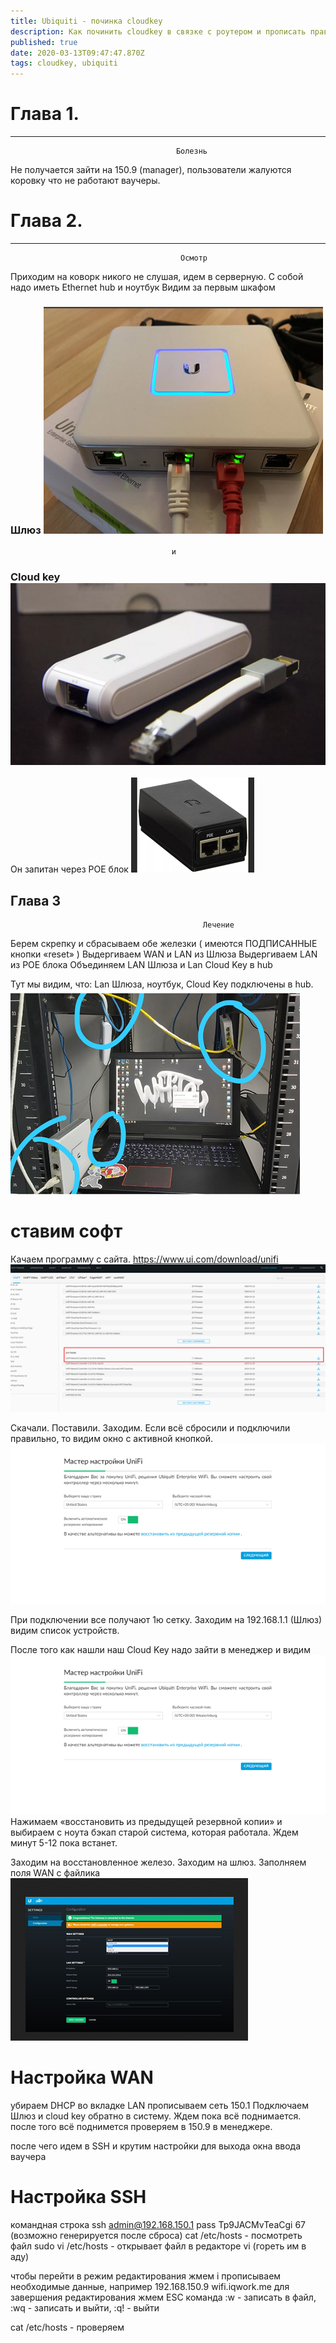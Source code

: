 ```yaml
---
title: Ubiquiti - починка cloudkey
description: Как починить cloudkey в связке с роутером и прописать правильные хосты
published: true
date: 2020-03-13T09:47:47.870Z
tags: cloudkey, ubiquiti
---
```


# Глава 1.                     
---

                                         Болезнь




Не получается зайти на 150.9 (manager), пользователи жалуются коровку что не работают ваучеры. 



# Глава 2.                     
---

                                          Осмотр

Приходим на коворк никого не слушая, идем в серверную.
С собой надо иметь Ethernet hub  и ноутбук
Видим за первым шкафом 


###  Шлюз ![шлюз.png](/шлюз.png)


                                        и




###  Cloud key ![keyy.png](/keyy.png)

 Он запитан через POE блок ![poe.png](/poe.png)

Глава 3
---

                                               Лечение


Берем скрепку и сбрасываем обе железки ( имеются ПОДПИСАННЫЕ кнопки «reset» )
Выдергиваем WAN и LAN из Шлюза 
Выдергиваем LAN из POE блока
Объединяем LAN Шлюза и Lan Cloud Key в hub

Тут мы видим, что: Lan Шлюза, ноутбук, Cloud Key подключены в  hub.
![общ_сис.png](/общ_сис.png)

# ставим софт

                          

Качаем программу с сайта.  https://www.ui.com/download/unifi 
![ссыль_проги.png](/ссыль_проги.png)

Скачали. Поставили. Заходим. Если всё сбросили и подключили правильно, то видим окно с активной кнопкой. 
![кнопка.png](/кнопка.png)


При подключении все получают 1ю сетку.
Заходим на 192.168.1.1 (Шлюз) видим список устройств. 

После того как нашли наш Cloud Key надо зайти в менеджер и видим 
![настр.png](/настр.png)
Нажимаем «восстановить из предыдущей резервной копии» и выбираем с ноута бэкап старой система, которая работала. Ждем минут 5-12 пока встанет. 

 Заходим на восстановленное железо. 
Заходим на шлюз. Заполняем поля WAN с файлика
![wan_с_файлика.png](/wan_с_файлика.png)

# Настройка WAN
 убираем DHCP во вкладке LAN прописываем сеть 150.1 
Подключаем Шлюз и cloud key обратно в систему. 
Ждем пока всё поднимается. после того всё поднимется проверяем в 150.9 в менеджере. 

после чего идем в SSH и крутим настройки для выхода окна ввода ваучера


# Настройка SSH

командная строка
ssh admin@192.168.150.1
pass Tp9JACMvTeaCgi 67 (возможно генерируется после сброса)
cat /etc/hosts - посмотреть файл
sudo vi /etc/hosts - открывает файл в редакторе vi (гореть им в аду)

чтобы перейти в режим редактирования жмем i
прописываем необходимые данные, например 192.168.150.9   wifi.iqwork.me
для завершения редактирования жмем ESC
команда :w - записать в файл, :wq - записать и выйти,  :q! - выйти

cat /etc/hosts - проверяем




